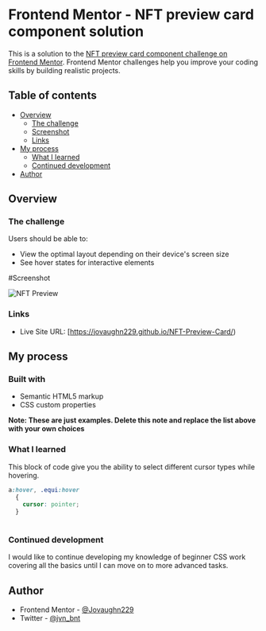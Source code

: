 # Frontend Mentor - NFT preview card component solution

This is a solution to the [NFT preview card component challenge on Frontend Mentor](https://www.frontendmentor.io/challenges/nft-preview-card-component-SbdUL_w0U). Frontend Mentor challenges help you improve your coding skills by building realistic projects. 

## Table of contents

- [Overview](#overview)
  - [The challenge](#the-challenge)
  - [Screenshot](#screenshot)
  - [Links](#links)
- [My process](#my-process)
  - [What I learned](#what-i-learned)
  - [Continued development](#continued-development)
- [Author](https://github.com/Jovaughn229?tab=repositories)


## Overview

### The challenge

Users should be able to:

- View the optimal layout depending on their device's screen size
- See hover states for interactive elements

#Screenshot

![NFT Preview](https://user-images.githubusercontent.com/56566585/156844552-d60a0e3d-28a8-47c5-8da8-41b619f72c7a.png)


### Links

- Live Site URL: [https://jovaughn229.github.io/NFT-Preview-Card/)

## My process

### Built with

- Semantic HTML5 markup
- CSS custom properties

**Note: These are just examples. Delete this note and replace the list above with your own choices**

### What I learned

This block of code give you the ability to select different cursor types while hovering.
```css
a:hover, .equi:hover
  {
    cursor: pointer;
  }
  
```


### Continued development

I would like to continue developing my knowledge of beginner CSS work covering all the basics until I can move on to more advanced tasks.


## Author

- Frontend Mentor - [@Jovaughn229](https://www.frontendmentor.io/profile/Jovaughn229)
- Twitter - [@jvn_bnt](https://www.twitter.com/jvn_bnt)
